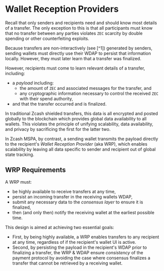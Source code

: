 # Wallet Reception Providers

Recall that only senders and recipients need and should know most details of a transfer. The only exception to this is that all participants must know that no transfer between any parties violates `ZEC` scarcity by double spending or other counterfeiting exploits.

Because transfers are non-interactively (see [^1]) generated by senders, sending wallets must directly use their WDAP to persist that information locally. However, they must later learn that a transfer was finalized.

However, recipients must come to learn relevant details of a transfer, including:

- a _payload_ including:
  - the amount of `ZEC` and associated messages for the transfer, and
  - any cryptographic information necessary to control the received `ZEC` with their spend authority,
- and that the transfer occurred and is finalized.

In traditional Zcash shielded transfers, this data is all encrypted and posted globally to the blockchain which provides global data availability to all wallets. This violates the principle of unifying scalability, data availability, and privacy by sacrificing the first for the latter two.

In Zcash MSPA, by contrast, a sending wallet transmits the payload directly to the recipient's _Wallet Reception Provider_ (aka WRP), which enables scalability by leaving all data specific to sender and recipient out of global state tracking.

## WRP Requirements

A WRP must:

- be highly available to receive transfers at any time,
- persist an incoming transfer in the receiving wallets WDAP,
- submit any necessary data to the _consensus layer_ to ensure it is finalized,
- then (and only then) notify the receiving wallet at the earliest possible time.

This design is aimed at achieving two essential goals:

- First, by being highly available, a WRP enables transfers to any recipient at any time, regardless of if the recipient's wallet UI is active.
- Second, by persisting the payload in the recipient's WDAP prior to finalizing a transfer, the WRP & WDAP ensure _consistency_ of the payment protocol by avoiding the case where consensus finalizes a transfer that cannot be retrieved by a receiving wallet.
